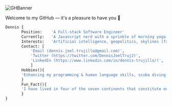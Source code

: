 <!-- - 👋 Hi, I’m @DennisTrujilloDev
- 👀 I’m interested in geopolitics, the future of artificial intelligence, maps, and skylines (favorites: Shanghai & NYC!). 
- 🌱 I’m currently learning Javascript (& LOVIN' it!) and the study methods that work best for me. Additionally, I am always working on my French-language and yoga skills. 
- Interesting facts about me: I practiced Capoeira — a Brazilian martial art disguised as a dance — for several years, and have lived in four of the seven continents that make up our beautiful world. 
- My hobbies include: swimming and snorkeling, biking, practicing (spoken & programming) languages. 
- 💞️ I’m looking to collaborate on open source projects. Any suggestions? 
- 📫 How to reach me: Email (dennis.joel.trujillo@gmail.com), Twitter (https://twitter.com/DennisJoelTruj2), or LinkedIn (https://www.linkedin.com/in/dennis-trujillo/) -->

![GHBanner](https://user-images.githubusercontent.com/98935149/169903526-2c6150d6-81b4-43ba-8699-4cde93bf0307.png)


Welcome to my GitHub — it's a pleasure to have you 👋

 ```python
Dennis {
		Position:    'A Full-stack Software Engineer'
		Currently:   'A Javascript nerd with a sprinkle of morning yoga'
		Interests:   'Artificial intelligence, geopolitics, skylines (favorites: Shanghai & NYC!)'
		Contact: [ 
   			'Email (dennis.joel.trujillo@gmail.com)',
   			'Twitter (https://twitter.com/DennisJoelTruj2)',
   			'LinkedIn (https://www.linkedin.com/in/dennis-trujillo/)',
   			]
		Hobbies(){ 
		'Enhancing my programming & human language skills, scuba diving, and motorbiking'
		}
		Fun_Fact(){
		'I have lived in four of the seven continents that constitute our beautiful world!'
		}
}
 ```


<!--    future ambitions():
    I will use my experience in education and software development 
   	to manage a team of software engineers 
    } -->
<!---
DennisTrujilloDev/DennisTrujilloDev is a ✨ special ✨ repository because its `README.md` (this file) appears on your GitHub profile.
You can click the Preview link to take a look at your changes.
--->
